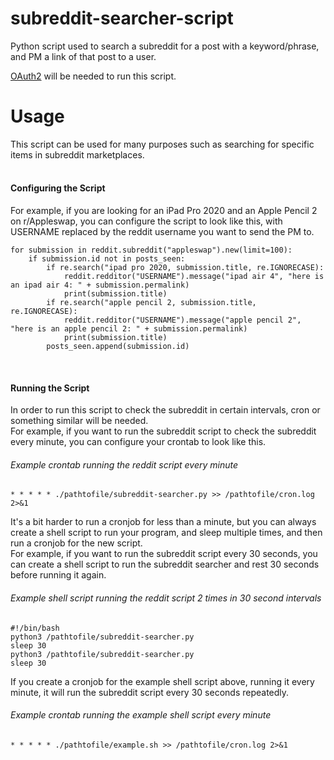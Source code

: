 # subreddit-searcher-script
Python script used to search a subreddit for a post with a keyword/phrase, and PM a link of that post to a user.

[OAuth2](https://github.com/reddit-archive/reddit/wiki/OAuth2) will be needed to run this script.

# Usage <br />
This script can be used for many purposes such as searching for specific items in subreddit marketplaces. <br /><br />

#### Configuring the Script <br />
For example, if you are looking for an iPad Pro 2020 and an Apple Pencil 2 on r/Appleswap, you can configure the script to look like this, with USERNAME replaced by the reddit username you want to send the PM to.
```
for submission in reddit.subreddit("appleswap").new(limit=100):
    if submission.id not in posts_seen:
        if re.search("ipad pro 2020, submission.title, re.IGNORECASE):
            reddit.redditor("USERNAME").message("ipad air 4", "here is an ipad air 4: " + submission.permalink)
            print(submission.title)
        if re.search("apple pencil 2, submission.title, re.IGNORECASE):
            reddit.redditor("USERNAME").message("apple pencil 2", "here is an apple pencil 2: " + submission.permalink)
            print(submission.title)
        posts_seen.append(submission.id)
```
<br />

#### Running the Script <br />
In order to run this script to check the subreddit in certain intervals, cron or something similar will be needed. <br />
For example, if you want to run the subreddit script to check the subreddit every minute, you can configure your crontab to look like this. <br />
###### Example crontab running the reddit script every minute
```
* * * * * ./pathtofile/subreddit-searcher.py >> /pathtofile/cron.log 2>&1
```
It's a bit harder to run a cronjob for less than a minute, but you can always create a shell script to run your program, and sleep multiple times, and then run a cronjob for the new script. <br />
For example, if you want to run the subreddit script every 30 seconds, you can create a shell script to run the subreddit searcher and rest 30 seconds before running it again. <br />
###### Example shell script running the reddit script 2 times in 30 second intervals
```
#!/bin/bash
python3 /pathtofile/subreddit-searcher.py
sleep 30
python3 /pathtofile/subreddit-searcher.py
sleep 30
```
If you create a cronjob for the example shell script above, running it every minute, it will run the subreddit script every 30 seconds repeatedly. <br />
###### Example crontab running the example shell script every minute
```
* * * * * ./pathtofile/example.sh >> /pathtofile/cron.log 2>&1
```
